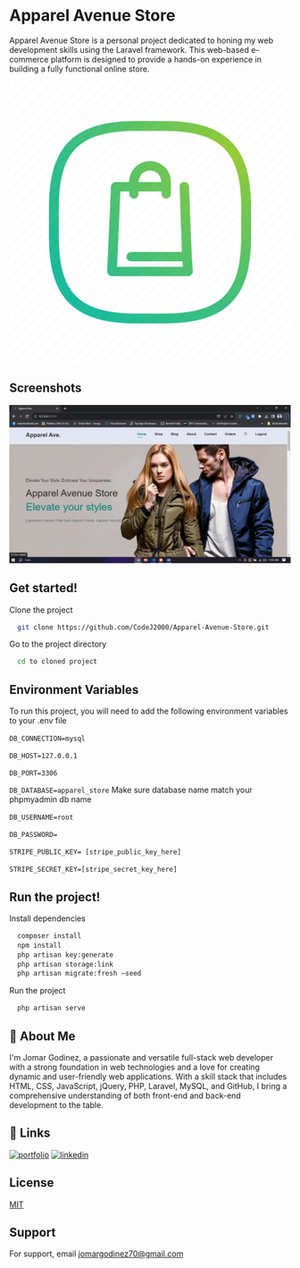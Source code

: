 
# Apparel Avenue Store

Apparel Avenue Store is a personal project dedicated to honing my web development skills using the Laravel framework. This web-based e-commerce platform is designed to provide a hands-on experience in building a fully functional online store.




![Logo](img/apparel-icon.png)


## Screenshots

![App Screenshot](img/apparelAven-website.png)


## Get started!

Clone the project

```bash
  git clone https://github.com/CodeJ2000/Apparel-Avenue-Store.git
```

Go to the project directory

```bash
  cd to cloned project
```
## Environment Variables

To run this project, you will need to add the following environment variables to your .env file

`DB_CONNECTION=mysql` 

`DB_HOST=127.0.0.1`

`DB_PORT=3306`

`DB_DATABASE=apparel_store` Make sure database name match your phpmyadmin db name

`DB_USERNAME=root`

`DB_PASSWORD=`

`STRIPE_PUBLIC_KEY= [stripe_public_key_here]`

`STRIPE_SECRET_KEY=[stripe_secret_key_here]`
## Run the project!

Install dependencies

```bash
  composer install
  npm install
  php artisan key:generate
  php artisan storage:link
  php artisan migrate:fresh –seed
```

Run the project

```bash
  php artisan serve
```

## 🚀 About Me
I'm Jomar Godinez, a passionate and versatile full-stack web developer with a strong foundation in web technologies and a love for creating dynamic and user-friendly web applications. With a skill stack that includes HTML, CSS, JavaScript, jQuery, PHP, Laravel, MySQL, and GitHub, I bring a comprehensive understanding of both front-end and back-end development to the table.
## 🔗 Links
[![portfolio](https://img.shields.io/badge/my_portfolio-000?style=for-the-badge&logo=ko-fi&logoColor=white)](https://katherineoelsner.com/)
[![linkedin](https://img.shields.io/badge/linkedin-0A66C2?style=for-the-badge&logo=linkedin&logoColor=white)](https://www.linkedin.com/in/jomar-godinez-4624a8263/)



## License

[MIT](https://choosealicense.com/licenses/mit/)


## Support

For support, email jomargodinez70@gmail.com

